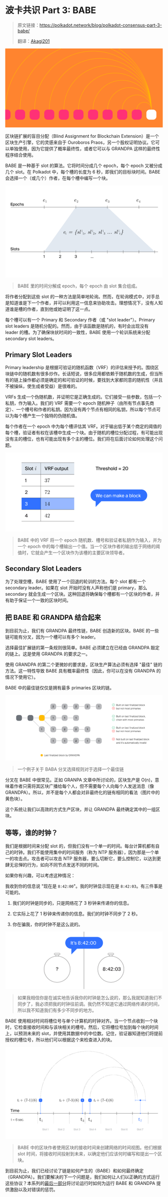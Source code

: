 # 波卡共识 Part 3: BABE

> 原文链接：<https://polkadot.network/blog/polkadot-consensus-part-3-babe/>
>
> 翻译：[Akagi201](https://github.com/Akagi201)

![polkadot_consensus_p3_cover](assets/polkadot_consensus_p3_cover.png)

区块链扩展的盲目分配（Blind Assignment for Blockchain Extension）是一个区块生产引擎，它的灵感来自于 Ouroboros Praos，另一个股权证明协议。它可以单独使用，因为它提供了概率最终性，或者它可以与 GRANDPA 这样的最终性程序结合使用。

BABE 是一种基于 slot 的算法。它将时间分成几个 epoch，每个 epoch 又被分成几个 slot。在 Polkadot 中，每个槽的长度为 6 秒，即我们的目标块时间。BABE 会选择一个（或几个）作者，在每个槽中编写一个块。

![babe_time](assets/babe_time.png)

> BABE 里的时间分解成 epoch，每个 epoch 由 slot 集合组成。

将作者分配到这些 slot 的一种方法是简单地轮询。然而，在轮询模式中，对手总是知道谁是下一个作者，并可以利用这一信息来协助攻击。理想情况下，没有人知道谁是槽的作者，直到他或她证明了这一点。

每个槽可以有一个 Primary 和 Secondary 作者（或 "slot leader"）。Primary slot leaders 是随机分配的。然而，由于该函数是随机的，有时会出现没有 leader 的槽。为了确保块状时间的一致性，BABE 使用一个轮训系统来分配 secondary slot leaders。

## Primary Slot Leaders

Primary leadership 是根据可验证的随机函数（VRF）的评估来授予的。围绕区块链中的随机数有很多炒作。长话短说，很多应用都依赖于随机数的生成，但当所有的链上操作都必须是确定的和可验证的时候，要找到大家都同意的随机性（并且不被操纵，使生成者受益）是很难的。

VRFs 生成一个伪随机数，并证明它是正确生成的。它们接受一些参数，包括一个私钥，作为输入。我们的 VRF 需要一个 epoch 随机种子（由所有节点事先商定）、一个槽号和作者的私钥。因为没有两个节点有相同的私钥，所以每个节点可以为每个槽产生一个独特的伪随机值。

每个作者在一个 epoch 中为每个槽评估其 VRF。对于输出低于某个商定的阈值的每个槽，验证者有权在该槽中生成一个块。由于随机的槽位分配过程，有可能出现没有主的槽位，也有可能出现有多个主的槽位。我们将在后面讨论如何处理这个问题。

![primary_slot_leaders](assets/primary_slot_leaders.png)

> BABE 中的 VRF 将一个 epoch 随机数、槽号和验证者私钥作为输入，并为一个 epoch 中的每个槽输出一个值。当一个区块作者的输出低于网络的阈值时，它就会产生一个区块作为该槽的主要区块领导者。

## Secondary Slot Leaders

为了处理空槽，BABE 使用了一个回退的轮训的方法。每个 slot 都有一个 secondary leader。如果在 slot 开始时没有人声称他们是 primary，那么 secondary 就会生成一个区块。这种回退将确保每个槽都有一个区块的作者，并有助于保证一个一致的区块时间。

## 把 BABE 和 GRANDPA 结合起来

到目前为止，我们有 GRANDPA 最终性链，BABE 创造新的区块。BABE 的一些链可能有分叉，因为一个槽可以有多个 leader。

选择最佳扩展链的第一条规则很简单。BABE 必须建立在已经由 GRANDPA 敲定的链上。这是使用 GRANDPA 的要求之一。

使用 GRANDPA 的第二个更微妙的要求是，区块生产算法必须有选择 "最佳" 链的方法。这一特性导致 BABE 具有概率最终性（因此，你可以在没有 GRANDPA 的情况下使用它）。

BABE 中的最佳链仅仅是拥有最多 primaries 区块的链。

![babe_fork_choice](assets/babe_fork_choice.png)

> 一个例子关于 BABA 分叉选择规则对于选择一个最佳链

分叉在 BABE 中很常见。正如 GRANPA 文章中所讨论的，区块生产是 O(n)，意味着作者只需将其区块广播给每个人，但不需要每个人向每个人发送消息（像 GRANDPA）。所以，并不是每个人都会对非最终化的链有相同的看法（图片中的黄色块）。

这个系统让我们以高效的方式生产区块，并让 GRANDPA 最终确定其中的一组区块。

## 等等，谁的时钟？

我们是根据时间来分配 slot 的，但我们没有一个单一的时间。每台计算机都有自己的时钟。我们不能使用集中的时间服务（称为 NTP 服务器），因为那是一个单一的攻击点。攻击者可以攻击 NTP 服务器，要么切断它，要么控制它，以达到更肆无忌惮的行为，如向不同节点发送不同的时间。

如果你有兴趣，可以考虑这种情况：

我收到你的信息说 "现在是 `8:42:00`"。我的时钟显示现在是 `8:42:03`。有三件事是可能的。

1. 我们的时钟是同步的，只是网络花了 3 秒钟来传递你的信息。

2. 它实际上花了 1 秒钟来传递你的信息。我们的时钟不同步了 2 秒。

3. 你在骗我，你的时钟不是这么说的。

![whose_clock](assets/whose_clock.png)

> 如果我相信你是在诚实地告诉我你的时钟是怎么说的，那么我就知道我们不同步了，我必须把我的时钟往前调。我仍然不知道它通过网络传递的时间，所以我不知道我们有多少不同步的地方。

BABE 使用相对时间将槽位号与单个计算机的时钟对齐。当一个节点收到一个块时，它检查接收时间和与该块相关的槽号。然后，它将槽位号加到每个块的时间上，以预测未来的 slot，并使用其数据中的中位数。记住，验证器知道他们将提前授权的槽位号，所以他们可以根据这个来检查进入的块。

![babe_slot_time](assets/babe_slot_time.png)

> BABE 中的区块作者使用区块的接收时间来创建网络的时间视图。他们根据 slot 时间，将接收时间投射到未来，以确定他们应该何时编写和提出一个区块。

到目前为止，我们已经讨论了链是如何产生的（BABE）和如何最终确定（GRANDPA）。我们要解决的下一个问题是，我们如何让人们以正确的方式运行这些协议？本系列的[最后一部分](https://polkadot.network/blog/polkadot-consensus-part-4-security/)将讨论运行时如何为运行 BABE 和 GRANDPA 提供激励以及对错误的惩罚。
